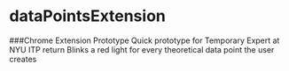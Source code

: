 dataPointsExtension
===================

###Chrome Extension Prototype
Quick prototype for Temporary Expert at NYU ITP  return
Blinks a red light for every theoretical data point the user creates

